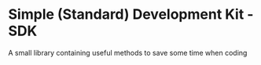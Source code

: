 # Simple (Standard) Development Kit - SDK
A small library containing useful methods to save some time when coding
